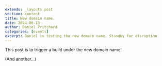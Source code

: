```yaml
---
extends: _layouts.post
section: content
title: New domain name.
date: 2024-06-13
author: Daniel Pritchard
categories: [events]
excerpt: Daniel is testing the new domain name. Standby for disruption.
---
```


This post is to trigger a build under the new domain name!

(And another...)